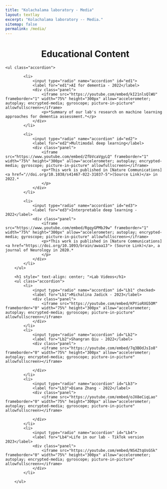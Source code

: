 ```yaml
---
title: "Kolachalama laboratory - Media"
layout: textlay
excerpt: "Kolachalama laboratory -- Media."
sitemap: false
permalink: /media/
---
```

<!DOCTYPE html>
<html>
<head>
    <meta name="viewport" content="width=device-width, initial-scale=1">
    <title>My Media</title>
    <link rel="stylesheet" href="css/media.css">
</head>
<body>
    <h1 style=" text-align: center; ">Educational Content</h1>
        
    <ul class="accordion">

            <li>
                <input type="radio" name="accordion" id="ed1">
                <label for="ed1">AI for dementia - 2022</label>
                <div class="panel">
                    <iframe src="https://youtube.com/embed/kI21nlsQlWU" frameborder="1" width="75%" height="300px" allow="accelerometer; autoplay; encrypted-media; gyroscope; picture-in-picture" allowfullscreen></iframe>
                    <p>*Summary of our lab's research on machine learning approaches for dementia assessment.*</p>
                </div>
            </li>
           
            <li>
                <input type="radio" name="accordion" id="ed2">
                <label for="ed2">Multimodal deep learning</label>
                <div class="panel">
                    <iframe src="https://www.youtube.com/embed/ZfbVcaVgyLQ" frameborder="1" width="75%" height="300px" allow="accelerometer; autoplay; encrypted-media; gyroscope; picture-in-picture" allowfullscreen></iframe>
                    <p>*This work is published in [Nature Communications]<a href="//doi.org/10.1038/s41467-022-31037-5">(Source Link)</a> in 2022.* 
                    </p>
                </div>
            </li>

            <li>
                <input type="radio" name="accordion" id="ed3">
                <label for="ed3">Interpretable deep learning - 2022</label>
                <div class="panel">
                    <iframe src="https://www.youtube.com/embed/RgqyGPMbJ9w" frameborder="1" width="75%" height="300px" allow="accelerometer; autoplay; encrypted-media; gyroscope; picture-in-picture" allowfullscreen></iframe>
                    <p>*This work is published in [Nature Communications]<a href="https://doi.org/10.1093/brain/awaa13"> (Source Link)</a>, a journal of Neurology in 2020.*  
                    </p>
                </div>
            </li>
        </ul>

        <h1 style=" text-align: center; ">Lab Videos</h1>
        <ul class="accordion">
            <li>
                <input type="radio" name="accordion" id="Lb1" checked>
                <label for="Lb1">Michalina Jadick - 2023</label>
                <div class="panel">
                    <iframe src="https://youtube.com/embed/KPYioRXG5OM" frameborder="0" width="75%" height="300px" allow="accelerometer; autoplay; encrypted-media; gyroscope; picture-in-picture" allowfullscreen></iframe>
                </div>
            </li>
            <li>
                <input type="radio" name="accordion" id="Lb2">
                <label for="Lb2">Shangran Qiu - 2022</label>
                <div class="panel">
                    <iframe src="https://youtube.com/embed/7q3BOdJsIo8" frameborder="0" width="75%" height="300px" allow="accelerometer; autoplay; encrypted-media; gyroscope; picture-in-picture" allowfullscreen></iframe>
                    
                </div>
            </li>
            <li>
                <input type="radio" name="accordion" id="Lb3">
                <label for="Lb3">Diana Zhang - 2022</label>
                <div class="panel">
                    <iframe src="https://youtube.com/embed/oJX8eCiqLao" frameborder="0" width="75%" height="300px" allow="accelerometer; autoplay; encrypted-media; gyroscope; picture-in-picture" allowfullscreen></iframe>
                    
                </div>
            </li>
            <li>
                <input type="radio" name="accordion" id="Lb4">
                <label for="Lb4">Life in our lab - TikTok version 2023</label>
                <div class="panel">
                    <iframe src="https://youtube.com/embed/NS4ZtqUsGSk" frameborder="0" width="75%" height="300px" allow="accelerometer; autoplay; encrypted-media; gyroscope; picture-in-picture" allowfullscreen></iframe>
                </div>
            </li>

        </ul>

</body>
</html>
